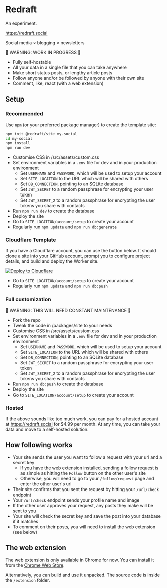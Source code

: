 # Redraft

An experiment.

https://redraft.social

Social media × blogging × newsletters

🚧 WARNING: WORK IN PROGRESS 🚧

- Fully self-hostable
- All your data in a single file that you can take anywhere
- Make short status posts, or lengthy article posts
- Follow anyone and/or be followed by anyone with their own site
- Comment, like, react (with a web extension)

## Setup

### Recommended

Use `npm` (or your preferred package manager) to create the template site:

```bash
npm init @redraft/site my-social
cd my-social
npm install
npm run dev
```

- Customise CSS in /src/assets/custom.css
- Set environment variables in a `.env` file for dev and in your production environment
  - Set `USERNAME` and `PASSWORD`, which will be used to setup your account
  - Set `SITE_LOCATION` to the URL which will be shared with others
  - Set `DB_CONNECTION`, pointing to an SQLite database
  - Set `JWT_SECRET` to a random passphrase for encrypting your user token
  - Set `JWT_SECRET_2` to a random passphrase for encrypting the user tokens you share with contacts
- Run `npm run dev` to create the database
- Deploy the site
- Go to `SITE_LOCATION/account/setup` to create your account
- Regularly run `npm update` and `npm run db:generate`

### Cloudflare Template

If you have a Cloudflare account, you can use the button below. It should clone a site into your GitHub account, prompt you to configure project details, and build and deploy the Worker site.

[![Deploy to Cloudflare](https://deploy.workers.cloudflare.com/button)](https://deploy.workers.cloudflare.com/?url=https%3A%2F%2Fgithub.com%2Fandrewjk%2Fredraft-template-cf)

- Go to `SITE_LOCATION/account/setup` to create your account
- Regularly run `npm update` and `npm run db:push`

### Full customization

🚧 WARNING: THIS WILL NEED CONSTANT MAINTENANCE 🚧

- Fork the repo
- Tweak the code in /packages/site to your needs
- Customise CSS in /src/assets/custom.css
- Set environment variables in a `.env` file for dev and in your production environment
  - Set `USERNAME` and `PASSWORD`, which will be used to setup your account
  - Set `SITE_LOCATION` to the URL which will be shared with others
  - Set `DB_CONNECTION`, pointing to an SQLite database
  - Set `JWT_SECRET` to a random passphrase for encrypting your user token
  - Set `JWT_SECRET_2` to a random passphrase for encrypting the user tokens you share with contacts
- Run `npm run db:push` to create the database
- Deploy the site
- Go to `SITE_LOCATION/account/setup` to create your account

### Hosted

If the above sounds like too much work, you can pay for a hosted account at https://redraft.social for $4.99 per month. At any time, you can take your data and move to a self-hosted solution.

## How following works

- Your site sends the user you want to follow a request with your url and a secret key
  - If you have the web extension installed, sending a follow request is as simple as hitting the `Follow` button on the other user's site
  - Otherwise, you will need to go to your `/follow/request` page and enter the other user's url
- Their site confirms that you sent the request by hitting your `/url/check` endpoint
- Your `/url/check` endpoint sends your profile name and image
- If the other user approves your request, any posts they make will be sent to you
- Your site will check the secret key and save the post into your database if it matches
- To comment on their posts, you will need to install the web extension (see below)

## The web extension

The web extension is only available in Chrome for now. You can install it from the [Chrome Web Store](https://chromewebstore.google.com/detail/redraft/kjphhfhmicmfpeoecbhnibleaologghh?pli=1).

Alternatively, you can build and use it unpacked. The source code is inside the `/extension` folder.
